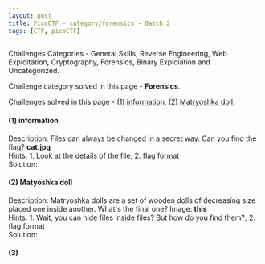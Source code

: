 ```yaml
---
layout: post
title: PicoCTF - category/forensics - Batch 2
tags: [CTF, picoCTF]
---
```

Challenges Categories - General Skills, Reverse Engineering, Web Exploitation, Cryptography, Forensics, Binary Exploiation and Uncategorized.

Challenge category solved in this page - **Forensics**.

Challenges solved in this page - (1) [information](#1-information), (2) [Matryoshka doll](#2-matyoshka-doll), 

#### (1) information
Description: Files can always be changed in a secret way. Can you find the flag? **cat.jpg** \
Hints: 1. Look at the details of the file; 2. flag format \
Solution: 

#### (2) Matyoshka doll
Description: Matryoshka dolls are a set of wooden dolls of decreasing size placed one inside another. What's the final one? Image: **this** \
Hints: 1. Wait, you can hide files inside files? But how do you find them?; 2. flag format \
Solution: 

#### (3) 